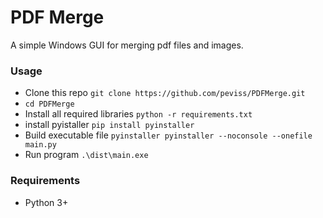 # PDF Merge
A simple Windows GUI for merging pdf files and images.

### Usage
- Clone this repo `git clone https://github.com/peviss/PDFMerge.git`
- `cd PDFMerge`
- Install all required libraries `python -r requirements.txt`
- install pyistaller `pip install pyinstaller`
- Build executable file `pyinstaller pyinstaller --noconsole --onefile main.py`
- Run program `.\dist\main.exe`

### Requirements
- Python 3+
